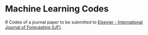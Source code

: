 # Machine Learning Codes

*R* Codes of a journal paper to be submitted to [Elsevier - International Journal of Forecasting (IJF)](https://www.journals.elsevier.com/international-journal-of-forecasting).